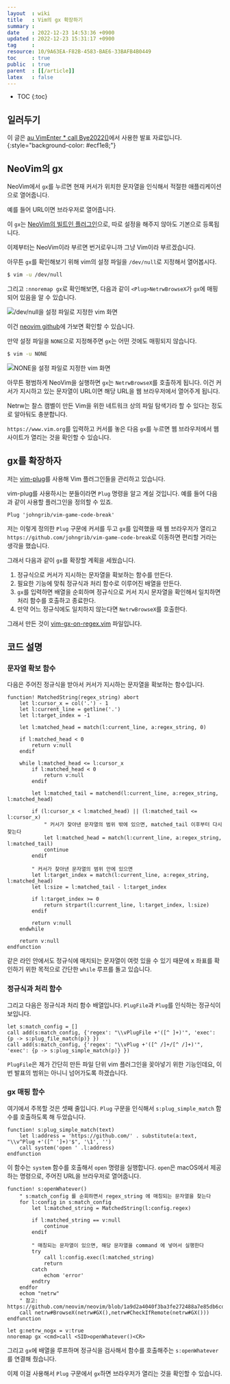 ```yaml
---
layout  : wiki
title   : Vim의 gx 확장하기
summary : 
date    : 2022-12-23 14:53:36 +0900
updated : 2022-12-23 15:31:17 +0900
tag     : 
resource: 10/9A63EA-F82B-4583-BAE6-33BAFB4B0449
toc     : true
public  : true
parent  : [[/article]]
latex   : false
---
```

* TOC
{:toc}

## 일러두기

>
이 글은 [au VimEnter * call Bye2022()]( https://event-us.kr/vim/event/51490 )에서 사용한 발표 자료입니다.
{:style="background-color: #ecf1e8;"}

## NeoVim의 gx

NeoVim에서 `gx`를 누르면 현재 커서가 위치한 문자열을 인식해서 적절한 애플리케이션으로 열어줍니다.

예를 들어 URL이면 브라우저로 열어줍니다.

이 `gx`는 [NeoVim의 빌트인 플러그인]( https://github.com/neovim/neovim/blob/1a9d2a4040f3ba3fe272488a7e85db6cdb453d39/runtime/plugin/netrwPlugin.vim#L84 )으로, 따로 설정을 해주지 않아도 기본으로 등록됩니다.

이제부터는 NeoVim이라 부르면 번거로우니까 그냥 Vim이라 부르겠습니다.

아무튼 `gx`를 확인해보기 위해 vim의 설정 파일을 `/dev/null`로 지정해서 열어봅시다.

```bash
$ vim -u /dev/null
```

그리고 `:nnoremap gx`로 확인해보면, 다음과 같이 `<Plug>NetrwBrowseX`가 `gx`에 매핑되어 있음을 알 수 있습니다.

![/dev/null을 설정 파일로 지정한 vim 화면]( /resource/10/9A63EA-F82B-4583-BAE6-33BAFB4B0449/209280772-f944ecdc-4785-485d-9729-44fd9eab80ce.png )

이건 [neovim github](https://github.com/neovim/neovim/blob/1a9d2a4040f3ba3fe272488a7e85db6cdb453d39/runtime/plugin/netrwPlugin.vim#L84  )에 가보면 확인할 수 있습니다.

만약 설정 파일을 `NONE`으로 지정해주면 `gx`는 어떤 것에도 매핑되지 않습니다.

```bash
$ vim -u NONE
```

![NONE을 설정 파일로 지정한 vim 화면]( /resource/10/9A63EA-F82B-4583-BAE6-33BAFB4B0449/209280069-89cc9f0d-d7e8-450b-a9b2-42b008fe3085.png )

아무튼 평범하게 NeoVim을 실행하면 `gx`는 `NetrwBrowseX`를 호출하게 됩니다.
이건 커서가 지시하고 있는 문자열이 URL이면 해당 URL을 웹 브라우저에서 열어주게 됩니다.

Netrw는 찰스 캠벨이 만든 Vim을 위한 네트워크 상의 파일 탐색기라 할 수 있다는 정도로 알아둬도 충분합니다.

`https://www.vim.org`를 입력하고 커서를 놓은 다음 `gx`를 누르면 웹 브라우저에서 웹 사이트가 열리는 것을 확인할 수 있습니다.

## gx를 확장하자

저는 [vim-plug]( https://github.com/junegunn/vim-plug )를 사용해 Vim 플러그인들을 관리하고 있습니다.

vim-plug를 사용하시는 분들이라면 `Plug` 명령을 알고 계실 것입니다. 예를 들어 다음과 같이 사용할 플러그인을 정의할 수 있죠.

```viml
Plug 'johngrib/vim-game-code-break'
```

저는 이렇게 정의한 `Plug` 구문에 커서를 두고 `gx`를 입력했을 때 웹 브라우저가 열리고  `https://github.com/johngrib/vim-game-code-break`로 이동하면 편리할 거라는 생각을 했습니다.

그래서 다음과 같이 `gx`를 확장할 계획을 세웠습니다.

1. 정규식으로 커서가 지시하는 문자열을 확보하는 함수를 만든다.
2. 필요한 기능에 맞춰 정규식과 처리 함수로 이루어진 배열을 만든다.
3. `gx`를 입력하면 배열을 순회하며 정규식으로 커서 지시 문자열을 확인해서 일치하면 처리 함수를 호출하고 종료한다.
4. 만약 어느 정규식에도 일치하지 않는다면 `NetrwBrowseX`를 호출한다.

그래서 만든 것이 [vim-gx-on-regex.vim]( https://github.com/johngrib/dotfiles/blob/master/nvim/config/vim-gx-on-regex.vim ) 파일입니다.

## 코드 설명

### 문자열 확보 함수

다음은 주어진 정규식을 받아서 커서가 지시하는 문자열을 확보하는 함수입니다.

```viml
function! MatchedString(regex_string) abort
    let l:cursor_x = col('.') - 1
    let l:current_line = getline('.')
    let l:target_index = -1

    let l:matched_head = match(l:current_line, a:regex_string, 0)

    if l:matched_head < 0
        return v:null
    endif

    while l:matched_head <= l:cursor_x
        if l:matched_head < 0
            return v:null
        endif

        let l:matched_tail = matchend(l:current_line, a:regex_string, l:matched_head)

        if (l:cursor_x < l:matched_head) || (l:matched_tail <= l:cursor_x)
            " 커서가 찾아낸 문자열의 범위 밖에 있으면, matched_tail 이후부터 다시 찾는다
            let l:matched_head = match(l:current_line, a:regex_string, l:matched_tail)
            continue
        endif

        " 커서가 찾아낸 문자열의 범위 안에 있으면
        let l:target_index = match(l:current_line, a:regex_string, l:matched_head)
        let l:size = l:matched_tail - l:target_index

        if l:target_index >= 0
            return strpart(l:current_line, l:target_index, l:size)
        endif

        return v:null
    endwhile

    return v:null
endfunction
```

같은 라인 안에서도 정규식에 매치되는 문자열이 여럿 있을 수 있기 때문에 x 좌표를 확인하기 위한 목적으로 간단한 `while` 루프를 돌고 있습니다.

### 정규식과 처리 함수

그리고 다음은 정규식과 처리 함수 배열입니다. `PlugFile`과 `Plug`를 인식하는 정규식이 보입니다.

```viml
let s:match_config = []
call add(s:match_config, {'regex': "\\vPlugFile +'([^ ]+)'", 'exec': {p -> s:plug_file_match(p)} })
call add(s:match_config, {'regex': "\\vPlug +'([^ /]+/[^ /]+)'", 'exec': {p -> s:plug_simple_match(p)} })
```

`PlugFile`은 제가 간단히 만든 파일 단위 vim 플러그인을 꽂아넣기 위한 기능인데요, 이번 발표의 범위는 아니니 넘어가도록 하겠습니다.

### gx 매핑 함수

여기에서 주목할 것은 셋째 줄입니다. `Plug` 구문을 인식해서 `s:plug_simple_match` 함수를 호출하도록 해 두었습니다.

```viml
function! s:plug_simple_match(text)
    let l:address = 'https://github.com/' . substitute(a:text, "\\v^Plug +'([^ ']+)'$", '\1', '')
    call system('open ' .l:address)
endfunction
```

이 함수는 `system` 함수를 호출해서 `open` 명령을 실행합니다.
`open`은 macOS에서 제공하는 명령으로, 주어진 URL을 브라우저로 열어줍니다.

```viml
function! s:openWhatever()
    " s:match_config 를 순회하면서 regex_string 에 매칭되는 문자열을 찾는다
    for l:config in s:match_config
        let l:matched_string = MatchedString(l:config.regex)

        if l:matched_string == v:null
            continue
        endif

        " 매칭되는 문자열이 있으면, 해당 문자열을 command 에 넣어서 실행한다
        try
            call l:config.exec(l:matched_string)
            return
        catch
            echom 'error'
        endtry
    endfor
    echom "netrw"
    " 참고: https://github.com/neovim/neovim/blob/1a9d2a4040f3ba3fe272488a7e85db6cdb453d39/runtime/plugin/netrwPlugin.vim#L84
    call netrw#BrowseX(netrw#GX(),netrw#CheckIfRemote(netrw#GX()))
endfunction

let g:netrw_nogx = v:true
nnoremap gx <cmd>call <SID>openWhatever()<CR>
```

그리고 `gx`에 배열을 루프하며 정규식을 검사해서 함수를 호출해주는 `s:openWhatever`를 연결해 줬습니다.

이제 이걸 사용해서 `Plug` 구문에서 `gx`하면 브라우저가 열리는 것을 확인할 수 있습니다.

